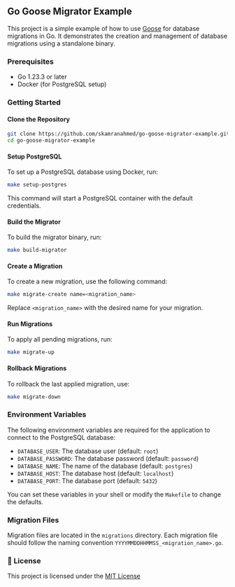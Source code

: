 ## Go Goose Migrator Example

This project is a simple example of how to use [Goose](https://github.com/pressly/goose) for database migrations in Go. It demonstrates the creation and management of database migrations using a standalone binary.

### Prerequisites

- Go 1.23.3 or later
- Docker (for PostgreSQL setup)

### Getting Started

#### Clone the Repository
```bash
git clone https://github.com/skamranahmed/go-goose-migrator-example.git
cd go-goose-migrator-example
```


#### Setup PostgreSQL
To set up a PostgreSQL database using Docker, run:
```bash
make setup-postgres
```

This command will start a PostgreSQL container with the default credentials.

#### Build the Migrator
To build the migrator binary, run:

```bash
make build-migrator
```

#### Create a Migration
To create a new migration, use the following command:

```bash
make migrate-create name=<migration_name>
```

Replace `<migration_name>` with the desired name for your migration.

#### Run Migrations
To apply all pending migrations, run:

```bash
make migrate-up
```


#### Rollback Migrations
To rollback the last applied migration, use:

```bash
make migrate-down
```

### Environment Variables
The following environment variables are required for the application to connect to the PostgreSQL database:

- `DATABASE_USER`: The database user (default: `root`)
- `DATABASE_PASSWORD`: The database password (default: `password`)
- `DATABASE_NAME`: The name of the database (default: `postgres`)
- `DATABASE_HOST`: The database host (default: `localhost`)
- `DATABASE_PORT`: The database port (default: `5432`)

You can set these variables in your shell or modify the `Makefile` to change the defaults.

### Migration Files
Migration files are located in the `migrations` directory. Each migration file should follow the naming convention `YYYYMMDDHHMMSS_<migration_name>.go`.

### 📝 License
This project is licensed under the [MIT License](https://choosealicense.com/licenses/mit/)